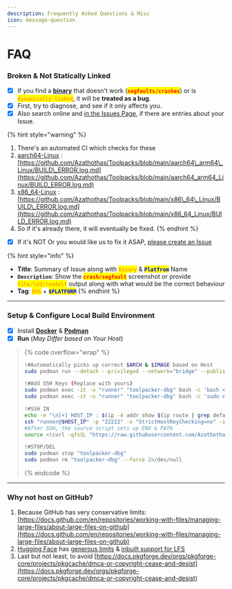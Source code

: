 ```yaml
---
description: Frequently Asked Questions & Misc
icon: message-question
---
```


# FAQ

### Broken & Not Statically Linked

* [x] If you find a [**binary**](../../../../formats/binaries/) that doesn't work (<mark style="color:red;">**`segfaults/crashes`**</mark>) or is <mark style="color:orange;">**`dynamically linked`**</mark>, it will be **treated as a bug**.
* [x] First, try to diagnose, and see if it only affects you.
* [x] Also search online and [in the Issues Page](https://github.com/pkgforge/pkgcache/issues), if there are entries about your Issue.

{% hint style="warning" %}
1. There's an automated CI which checks for these
2. &#x20;[aarch64-Linux](https://github.com/Azathothas/Toolpacks/blob/main/aarch64_arm64_Linux/BUILD_ERROR.log.md) : [https://github.com/Azathothas/Toolpacks/blob/main/aarch64\_arm64\_Linux/BUILD\_ERROR.log.md](https://github.com/Azathothas/Toolpacks/blob/main/aarch64_arm64_Linux/BUILD_ERROR.log.md)
3. &#x20;[x86\_64-Linux](https://github.com/Azathothas/Toolpacks/blob/main/x86_64_Linux/BUILD_ERROR.log.md) : [https://github.com/Azathothas/Toolpacks/blob/main/x86\_64\_Linux/BUILD\_ERROR.log.md](https://github.com/Azathothas/Toolpacks/blob/main/x86_64_Linux/BUILD_ERROR.log.md)
4. So if it's already there, it will eventually be fixed.
{% endhint %}

* [x] If it's NOT Or you would like us to fix it ASAP, [please create an Issue](https://github.com/Azathothas/Toolpacks/issues/new)

{% hint style="info" %}
- **Title**: Summary of Issue along with <mark style="color:orange;">**`Binary`**</mark> & <mark style="color:blue;">**`Platfrom`**</mark> Name
- **`Description`**: Show the <mark style="color:red;">**`crash/segfault`**</mark> screenshot or provide <mark style="color:orange;">**`file/ldd/readelf`**</mark> output along with what would be the correct behaviour
- **Tag**: <mark style="color:orange;">**`BUG`**</mark> + <mark style="color:blue;">**`$PLATFORM`**</mark>
{% endhint %}

***

### **Setup & Configure Local Build Environment**

* [x] Install [**Docker**](https://github.com/docker/docker-install) & [**Podman**](https://github.com/Azathothas/Toolpacks/tree/main/.github/runners#additional-notes--refs)
* [x] **Run** (_May Differ based on Your Host_)

> {% code overflow="wrap" %}
> ```bash
> !#Automatically picks up correct $ARCH & $IMAGE based on Host
> sudo podman run --detach --privileged --network="bridge" --publish "22222:22" --systemd="always" --ulimit="host" --volume="/tmp:/tmp" --tz="UTC" --pull="always" --name="toolpacker-dbg" "docker.io/azathothas/ubuntu-systemd-base:$(uname -m)"
>
> !#Add SSH Keys (Replace with yours)
> sudo podman exec -it -u "runner" "toolpacker-dbg" bash -c 'bash <(curl -qfsSL "https://pub.ajam.dev/repos/Azathothas/Arsenal/misc/Linux/install_dev_tools.sh")'
> sudo podman exec -it -u "runner" "toolpacker-dbg" bash -c 'sudo curl -qfsSL "https://github.com/Azathothas.keys" | sudo sort -u -o "/etc/ssh/authorized_keys" ; sudo systemctl restart sshd'
>
> !#SSH IN
> echo -e "\n[+] HOST_IP : $(ip -4 addr show $(ip route | grep default | awk '{print $5}') | grep -oP '(?<=inet\s)\d+(\.\d+){3}')\n"
> ssh "runner@$HOST_IP" -p "22222" -o "StrictHostKeyChecking=no" -i "$PATH_TO_SSH_KEY"
> #After SSH, the source script sets up ENV & PATH
> source <(curl -qfsSL "https://raw.githubusercontent.com/Azathothas/Toolpacks/main/.github/scripts/$(uname -m)_Linux/env.sh")
>
> !#STOP/DEL
> sudo podman stop "toolpacker-dbg"
> sudo podman rm "toolpacker-dbg" --force 2>/dev/null
> ```
> {% endcode %}

***

### **Why not host on GitHub?**

1. Because GitHub has very conservative limits: [https://docs.github.com/en/repositories/working-with-files/managing-large-files/about-large-files-on-github](https://docs.github.com/en/repositories/working-with-files/managing-large-files/about-large-files-on-github)
2. [Hugging Face](https://huggingface.co/pricing) has [generous limits](https://huggingface.co/docs/hub/en/repositories-recommendations) & [inbuilt support for LFS](https://huggingface.co/docs/hub/en/repositories-getting-started)
3. Last but not least, to avoid [https://docs.pkgforge.dev/orgs/pkgforge-core/projects/pkgcache/dmca-or-copyright-cease-and-desist](https://docs.pkgforge.dev/orgs/pkgforge-core/projects/pkgcache/dmca-or-copyright-cease-and-desist)

